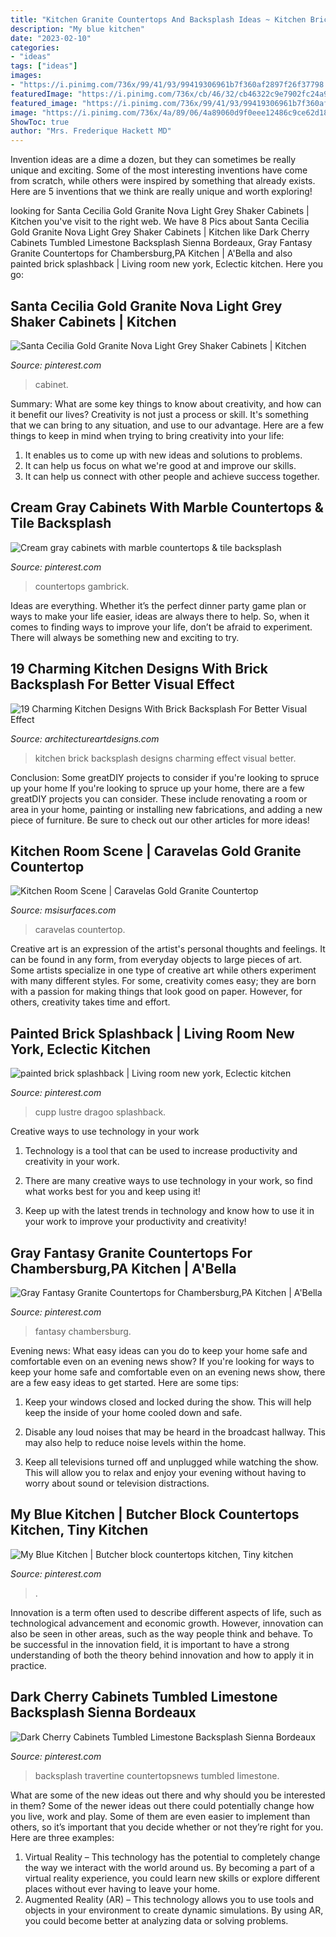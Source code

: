 ```yaml
---
title: "Kitchen Granite Countertops And Backsplash Ideas ~ Kitchen Brick Backsplash Designs Charming Effect Visual Better"
description: "My blue kitchen"
date: "2023-02-10"
categories:
- "ideas"
tags: ["ideas"]
images:
- "https://i.pinimg.com/736x/99/41/93/99419306961b7f360af2897f26f37798.jpg"
featuredImage: "https://i.pinimg.com/736x/cb/46/32/cb46322c9e7902fc24a92bf2dd7049c7.jpg"
featured_image: "https://i.pinimg.com/736x/99/41/93/99419306961b7f360af2897f26f37798.jpg"
image: "https://i.pinimg.com/736x/4a/89/06/4a89060d9f0eee12486c9ce62d182ae0--eclectic-kitchen-painted-bricks.jpg"
ShowToc: true
author: "Mrs. Frederique Hackett MD"
---
```



Invention ideas are a dime a dozen, but they can sometimes be really unique and exciting. Some of the most interesting inventions have come from scratch, while others were inspired by something that already exists. Here are 5 inventions that we think are really unique and worth exploring!

	

		
looking for Santa Cecilia Gold Granite Nova Light Grey Shaker Cabinets | Kitchen you've visit to the right web. We have 8 Pics about Santa Cecilia Gold Granite Nova Light Grey Shaker Cabinets | Kitchen like Dark Cherry Cabinets Tumbled Limestone Backsplash Sienna Bordeaux, Gray Fantasy Granite Countertops for Chambersburg,PA Kitchen | A&#039;Bella and also painted brick splashback | Living room new york, Eclectic kitchen. Here you go:
		
    
## Santa Cecilia Gold Granite Nova Light Grey Shaker Cabinets | Kitchen

<img loading=lazy src="https://i.pinimg.com/736x/cb/46/32/cb46322c9e7902fc24a92bf2dd7049c7.jpg" onerror="this.onerror=null;this.src='https://tse2.mm.bing.net/th?id=OIP.78OqBr-mSmdFL9TGj9iRCQHaJ8&amp;pid=15.1';" alt="Santa Cecilia Gold Granite Nova Light Grey Shaker Cabinets | Kitchen">

_Source: pinterest.com_

>cabinet. 

	

Summary: What are some key things to know about creativity, and how can it benefit our lives?
Creativity is not just a process or skill. It's something that we can bring to any situation, and use to our advantage. Here are a few things to keep in mind when trying to bring creativity into your life:
1. It enables us to come up with new ideas and solutions to problems.
2. It can help us focus on what we're good at and improve our skills.
3. It can help us connect with other people and achieve success together.

    
## Cream Gray Cabinets With Marble Countertops &amp; Tile Backsplash

<img loading=lazy src="https://i.pinimg.com/736x/c2/26/5a/c2265ae5fcb3b891616cb7a4d1aac9c0.jpg" onerror="this.onerror=null;this.src='https://tse2.mm.bing.net/th?id=OIP.M2rvOaFfF8C-jm8HK2NGnQHaJ-&amp;pid=15.1';" alt="Cream gray cabinets with marble countertops &amp; tile backsplash">

_Source: pinterest.com_

>countertops gambrick. 

	

Ideas are everything. Whether it’s the perfect dinner party game plan or ways to make your life easier, ideas are always there to help. So, when it comes to finding ways to improve your life, don’t be afraid to experiment. There will always be something new and exciting to try.

    
## 19 Charming Kitchen Designs With Brick Backsplash For Better Visual Effect

<img loading=lazy src="http://www.architectureartdesigns.com/wp-content/uploads/2016/02/3-29.jpg" onerror="this.onerror=null;this.src='https://tse2.mm.bing.net/th?id=OIP.jiq_vUsJx_faD6X9XEvJsgHaLI&amp;pid=15.1';" alt="19 Charming Kitchen Designs With Brick Backsplash For Better Visual Effect">

_Source: architectureartdesigns.com_

>kitchen brick backsplash designs charming effect visual better. 

	

Conclusion: Some greatDIY projects to consider if you're looking to spruce up your home
If you're looking to spruce up your home, there are a few greatDIY projects you can consider. These include renovating a room or area in your home, painting or installing new fabrications, and adding a new piece of furniture. Be sure to check out our other articles for more ideas!

    
## Kitchen Room Scene | Caravelas Gold Granite Countertop

<img loading=lazy src="https://cdn.msisurfaces.com/images/roomscenes/medium/caravelas-gold-granite-countertop.jpg" onerror="this.onerror=null;this.src='https://tse2.mm.bing.net/th?id=OIP.42Q2_8a16Bo01egY7_xelQHaDo&amp;pid=15.1';" alt="Kitchen Room Scene | Caravelas Gold Granite Countertop">

_Source: msisurfaces.com_

>caravelas countertop. 

	

Creative art is an expression of the artist's personal thoughts and feelings. It can be found in any form, from everyday objects to large pieces of art. Some artists specialize in one type of creative art while others experiment with many different styles. For some, creativity comes easy; they are born with a passion for making things that look good on paper. However, for others, creativity takes time and effort.

    
## Painted Brick Splashback | Living Room New York, Eclectic Kitchen

<img loading=lazy src="https://i.pinimg.com/736x/4a/89/06/4a89060d9f0eee12486c9ce62d182ae0--eclectic-kitchen-painted-bricks.jpg" onerror="this.onerror=null;this.src='https://tse4.mm.bing.net/th?id=OIP.H6Iyf79oCe5UCkVteuufygAAAA&amp;pid=15.1';" alt="painted brick splashback | Living room new york, Eclectic kitchen">

_Source: pinterest.com_

>cupp lustre dragoo splashback. 

	

Creative ways to use technology in your work
1. Technology is a tool that can be used to increase productivity and creativity in your work.
2. There are many creative ways to use technology in your work, so find what works best for you and keep using it!

3. Keep up with the latest trends in technology and know how to use it in your work to improve your productivity and creativity!

    
## Gray Fantasy Granite Countertops For Chambersburg,PA Kitchen | A&#039;Bella

<img loading=lazy src="https://i.pinimg.com/736x/b9/b8/78/b9b878694b9c6486bbaa0c10845c6076.jpg" onerror="this.onerror=null;this.src='https://tse4.mm.bing.net/th?id=OIP.h7EIjyfZoHVJ-1Y-LHbhWAHaJ4&amp;pid=15.1';" alt="Gray Fantasy Granite Countertops for Chambersburg,PA Kitchen | A&#039;Bella">

_Source: pinterest.com_

>fantasy chambersburg. 

	

Evening news: What easy ideas can you do to keep your home safe and comfortable even on an evening news show?
If you're looking for ways to keep your home safe and comfortable even on an evening news show, there are a few easy ideas to get started. Here are some tips:
1. Keep your windows closed and locked during the show. This will help keep the inside of your home cooled down and safe.

2. Disable any loud noises that may be heard in the broadcast hallway. This may also help to reduce noise levels within the home.

3. Keep all televisions turned off and unplugged while watching the show. This will allow you to relax and enjoy your evening without having to worry about sound or television distractions.

    
## My Blue Kitchen | Butcher Block Countertops Kitchen, Tiny Kitchen

<img loading=lazy src="https://i.pinimg.com/736x/99/41/93/99419306961b7f360af2897f26f37798.jpg" onerror="this.onerror=null;this.src='https://tse1.mm.bing.net/th?id=OIP.WZcBDrCewrUJDcU2m1kmbAHaJ3&amp;pid=15.1';" alt="My Blue Kitchen | Butcher block countertops kitchen, Tiny kitchen">

_Source: pinterest.com_

>. 

	

Innovation is a term often used to describe different aspects of life, such as technological advancement and economic growth. However, innovation can also be seen in other areas, such as the way people think and behave. To be successful in the innovation field, it is important to have a strong understanding of both the theory behind innovation and how to apply it in practice.

    
## Dark Cherry Cabinets Tumbled Limestone Backsplash Sienna Bordeaux

<img loading=lazy src="https://i.pinimg.com/736x/54/97/5d/54975d7b36747431f9592c8294010c95.jpg" onerror="this.onerror=null;this.src='https://tse3.mm.bing.net/th?id=OIP.ibQfvXhYs_7PzphSo-YEUQHaLH&amp;pid=15.1';" alt="Dark Cherry Cabinets Tumbled Limestone Backsplash Sienna Bordeaux">

_Source: pinterest.com_

>backsplash travertine countertopsnews tumbled limestone. 

	

What are some of the new ideas out there and why should you be interested in them?
Some of the newer ideas out there could potentially change how you live, work and play. Some of them are even easier to implement than others, so it’s important that you decide whether or not they’re right for you. Here are three examples: 
1) Virtual Reality – This technology has the potential to completely change the way we interact with the world around us. By becoming a part of a virtual reality experience, you could learn new skills or explore different places without ever having to leave your home. 
2) Augmented Reality (AR) – This technology allows you to use tools and objects in your environment to create dynamic simulations. By using AR, you could become better at analyzing data or solving problems.

